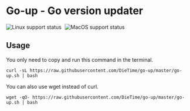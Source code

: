 # Go-up - Go version updater

<p>
    <img src="https://github.com/DieTime/go-up/actions/workflows/linux.yml/badge.svg" alt="Linux support status" style="margin-right: 5px"/>
    <img src="https://github.com/DieTime/go-up/actions/workflows/macos.yml/badge.svg" alt="MacOS support status" />
</p>

## Usage

You only need to copy and run this command in the terminal.

```shell
curl -sL https://raw.githubusercontent.com/DieTime/go-up/master/go-up.sh | bash
```

You can also use wget instead of curl.

```shell
wget -qO- https://raw.githubusercontent.com/DieTime/go-up/master/go-up.sh | bash
```
